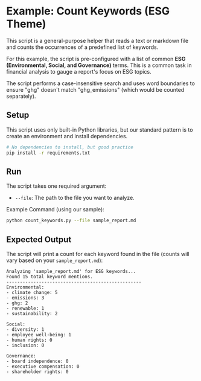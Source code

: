 # Example: Count Keywords (ESG Theme)

This script is a general-purpose helper that reads a text or markdown file and counts the occurrences of a predefined list of keywords.

For this example, the script is pre-configured with a list of common **ESG (Environmental, Social, and Governance)** terms. This is a common task in financial analysis to gauge a report's focus on ESG topics.

The script performs a case-insensitive search and uses word boundaries to ensure "ghg" doesn't match "ghg_emissions" (which would be counted separately).

## Setup

This script uses only built-in Python libraries, but our standard pattern is to create an environment and install dependencies.

```bash
# No dependencies to install, but good practice
pip install -r requirements.txt
```

## Run

The script takes one required argument:

* `--file`: The path to the file you want to analyze.

Example Command (using our sample):

```bash
python count_keywords.py --file sample_report.md
```

## Expected Output

The script will print a count for each keyword found in the file (counts will vary based on your `sample_report.md`):

```
Analyzing 'sample_report.md' for ESG keywords...
Found 15 total keyword mentions.
--------------------------------------------------
Environmental:
- climate change: 5
- emissions: 3
- ghg: 2
- renewable: 1
- sustainability: 2

Social:
- diversity: 1
- employee well-being: 1
- human rights: 0
- inclusion: 0

Governance:
- board independence: 0
- executive compensation: 0
- shareholder rights: 0
```